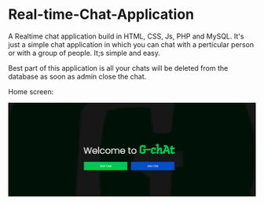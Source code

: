 # Real-time-Chat-Application
A Realtime chat application build in HTML, CSS, Js, PHP and MySQL. 
It's just a simple chat application in which you can chat with a perticular person or with a group of people.
It;s simple and easy.

Best part of this application is all your chats will be deleted from the database as soon as admin close the chat.


Home screen: 

![Screenshot](image/home.png)
